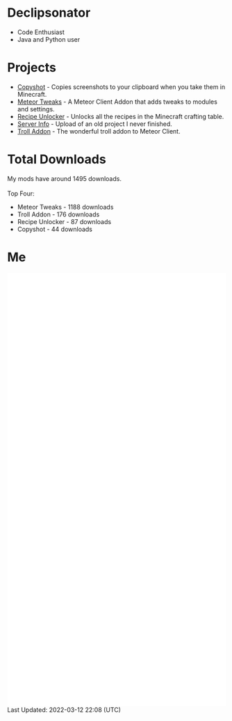 # Declipsonator
- Code Enthusiast
- Java and Python user
# Projects
- [Copyshot](https://github.com/Declipsonator/Copyshot) - Copies screenshots to your clipboard when you take them in Minecraft.
- [Meteor Tweaks](https://github.com/Declipsonator/Meteor-Tweaks) - A Meteor Client Addon that adds tweaks to modules and settings.
- [Recipe Unlocker](https://github.com/Declipsonator/Recipe-Unlocker) - Unlocks all the recipes in the Minecraft crafting table.
- [Server Info](https://github.com/Declipsonator/Server-Info) - Upload of an old project I never finished.
- [Troll Addon](https://github.com/Declipsonator/Troll-Addon) - The wonderful troll addon to Meteor Client.


# Total Downloads
My mods have around 1495 downloads. \
\
Top Four:
- Meteor Tweaks - 1188 downloads  
- Troll Addon - 176 downloads  
- Recipe Unlocker - 87 downloads  
- Copyshot - 44 downloads  


# Me
<img align="center" src="/github-metrics.svg" alt="Metrics">
Last Updated: 2022-03-12 22:08 (UTC)
